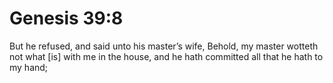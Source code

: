 # Genesis 39:8

But he refused, and said unto his master’s wife, Behold, my master wotteth not what [is] with me in the house, and he hath committed all that he hath to my hand;